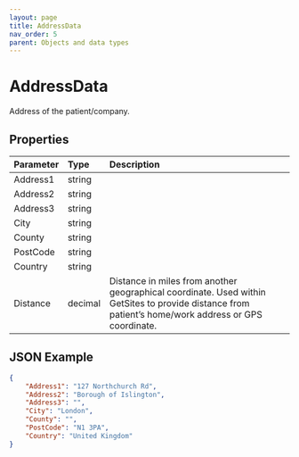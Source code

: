 ```yaml
---
layout: page
title: AddressData
nav_order: 5
parent: Objects and data types
---
```


# AddressData

Address of the patient/company.

## Properties

| Parameter | Type   | Description                                                 |
|:----------|:-------|:------------------------------------------------------------|
| Address1 | string |     |
| Address2 | string |     |
| Address3 | string |     |
| City | string |     |
| County | string |     |
| PostCode | string |     |
| Country | string |     |
| Distance | decimal | Distance in miles from another geographical coordinate. Used within GetSites to provide distance from patient’s home/work address or GPS coordinate. |

## JSON Example

```json
{
    "Address1": "127 Northchurch Rd",
    "Address2": "Borough of Islington",
    "Address3": "",
    "City": "London",
    "County": "",
    "PostCode": "N1 3PA",
    "Country": "United Kingdom"
}
```

